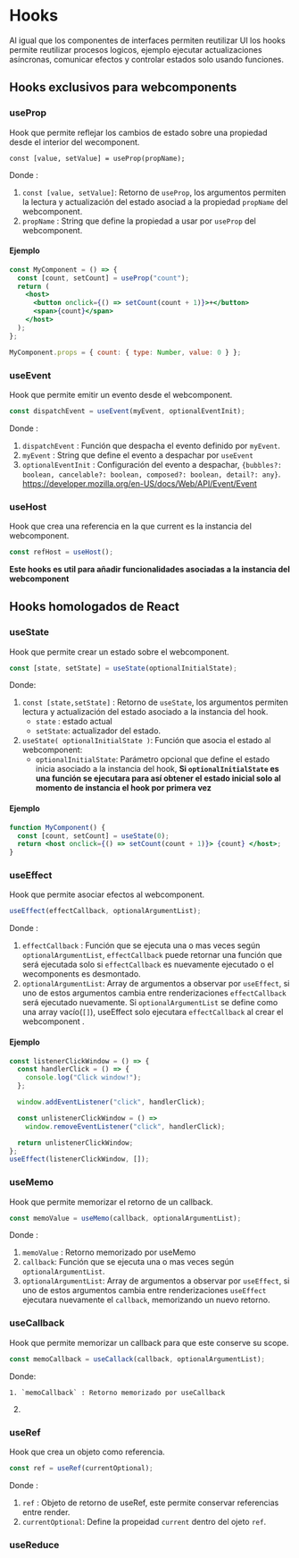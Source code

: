# Hooks

Al igual que los componentes de interfaces permiten reutilizar UI los hooks permite reutilizar procesos logicos, ejemplo ejecutar actualizaciones asíncronas, comunicar efectos y controlar estados solo usando funciones.

## Hooks exclusivos para webcomponents

### useProp

Hook que permite reflejar los cambios de estado sobre una propiedad desde el interior del wecomponent.

```
const [value, setValue] = useProp(propName);
```

Donde :

1. `const [value, setValue]`: Retorno de `useProp`, los argumentos permiten la lectura y actualización del estado asociad a la propiedad `propName` del webcomponent.
2. `propName` : String que define la propiedad a usar por `useProp` del webcomponent.

#### Ejemplo

```jsx
const MyComponent = () => {
  const [count, setCount] = useProp("count");
  return (
    <host>
      <button onclick={() => setCount(count + 1)}>+</button>
      <span>{count}</span>
    </host>
  );
};

MyComponent.props = { count: { type: Number, value: 0 } };
```

### useEvent

Hook que permite emitir un evento desde el webcomponent.

```js
const dispatchEvent = useEvent(myEvent, optionalEventInit);
```

Donde :

1. `dispatchEvent` : Función que despacha el evento definido por `myEvent`.
2. `myEvent` : String que define el evento a despachar por `useEvent`
3. `optionalEventInit` : Configuración del evento a despachar, `{bubbles?: boolean, cancelable?: boolean, composed?: boolean, detail?: any}`. https://developer.mozilla.org/en-US/docs/Web/API/Event/Event

### useHost

Hook que crea una referencia en la que current es la instancia del webcomponent.

```js
const refHost = useHost();
```

**Este hooks es util para añadir funcionalidades asociadas a la instancia del webcomponent**

## Hooks homologados de React

### useState

Hook que permite crear un estado sobre el webcomponent.

```js
const [state, setState] = useState(optionalInitialState);
```

Donde:

1. `const [state,setState]` : Retorno de `useState`, los argumentos permiten lectura y actualización del estado asociado a la instancia del hook.
   - `state` : estado actual
   - `setState`: actualizador del estado.
2. `useState( optionalInitialState )`: Función que asocia el estado al webcomponent:
   - `optionalInitialState`: Parámetro opcional que define el estado inicia asociado a la instancia del hook, **Si `optionalInitialState` es una función se ejecutara para así obtener el estado inicial solo al momento de instancia el hook por primera vez**

#### Ejemplo

```jsx
function MyComponent() {
  const [count, setCount] = useState(0);
  return <host onclick={() => setCount(count + 1)}> {count} </host>;
}
```

### useEffect

Hook que permite asociar efectos al webcomponent.

```js
useEffect(effectCallback, optionalArgumentList);
```

Donde :

1. `effectCallback` : Función que se ejecuta una o mas veces según `optionalArgumentList`, `effectCallback` puede retornar una función que será ejecutada solo si ``effectCallback`` es nuevamente ejecutado o el wecomponents es desmontado.
2. `optionalArgumentList`: Array de argumentos a observar por `useEffect`, si uno de estos argumentos cambia entre renderizaciones `effectCallback` será ejecutado nuevamente. Si `optionalArgumentList` se define como una array vacío(`[]`), useEffect solo ejecutara `effectCallback` al crear el webcomponent .

#### Ejemplo

```js
const listenerClickWindow = () => {
  const handlerClick = () => {
    console.log("Click window!");
  };

  window.addEventListener("click", handlerClick);

  const unlistenerClickWindow = () =>
    window.removeEventListener("click", handlerClick);

  return unlistenerClickWindow;
};
useEffect(listenerClickWindow, []);
```

### useMemo

Hook que permite memorizar el retorno de un callback.

```js
const memoValue = useMemo(callback, optionalArgumentList);
```

Donde :

1. `memoValue` : Retorno memorizado por useMemo
2. `callback`: Función que se ejecuta una o mas veces según `optionalArgumentList`.
3. `optionalArgumentList`: Array de argumentos a observar por `useEffect`, si uno de estos argumentos cambia entre renderizaciones `useEffect` ejecutara nuevamente el `callback`, memorizando un nuevo retorno.

### useCallback

Hook que permite memorizar un callback para que este conserve su scope.

```js
const memoCallback = useCallack(callback, optionalArgumentList);
```

Donde:

    1. `memoCallback` : Retorno memorizado por useCallback

2.

### useRef

Hook que crea un objeto como referencia.

```js
const ref = useRef(currentOptional);
```

Donde :

1. `ref` : Objeto de retorno de useRef, este permite conservar referencias entre render.
2. `currentOptional`: Define la propeidad `current` dentro del ojeto `ref`.

### useReduce

